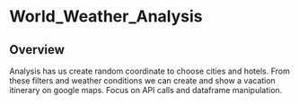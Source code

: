 # World_Weather_Analysis

## Overview 
Analysis has us create random coordinate to choose cities and hotels. From these filters and weather conditions we can create and show a vacation itinerary on google maps. Focus on API calls and dataframe manipulation. 
